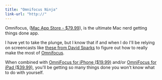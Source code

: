 ```yaml
---
title: "Omnifocus Ninja"
link-url: "http://"
---
```

<p>Omnifocus, (<a href="http://click.linksynergy.com/fs-bin/stat?id=6PFrOqNV4B8&offerid=146261&type=3&subid=0&tmpid=1826&RD_PARM1=http%253A%252F%252Fitunes.apple.com%252Fca%252Fapp%252Fomnifocus%252Fid402835630%253Fmt%253D12%2526uo%253D4%2526partnerId%253D30" target="itunes_store">Mac App Store - $79.99</a>), is the ultimate Mac nerd getting things done app.</p>
<p>I have yet to take the plunge, but I know that if and when I do I'll be relying on screencasts like <a href="http://www.macsparky.com/omnifocus-screencasts/">these from David Sparks</a> to figure out how to really make the most of <a href="http://www.omnigroup.com/products/omnifocus/">Omnifocus</a>.</p>
<p>When combined with <a href="http://click.linksynergy.com/fs-bin/stat?id=6PFrOqNV4B8&offerid=146261&type=3&subid=0&tmpid=1826&RD_PARM1=http%253A%252F%252Fitunes.apple.com%252Fca%252Fapp%252Fomnifocus-for-iphone%252Fid284885288%253Fmt%253D8%2526uo%253D4%2526partnerId%253D30" target="itunes_store">OmniFocus for iPhone ($19.99)</a> and/or <a href="http://click.linksynergy.com/fs-bin/stat?id=6PFrOqNV4B8&offerid=146261&type=3&subid=0&tmpid=1826&RD_PARM1=http%253A%252F%252Fitunes.apple.com%252Fca%252Fapp%252Fomnifocus-for-ipad%252Fid383804552%253Fmt%253D8%2526uo%253D4%2526partnerId%253D30" target="itunes_store">OmniFocus for iPad ($39.99)</a>, you'll be getting so many things done you won't know what to do with yourself.</p>
